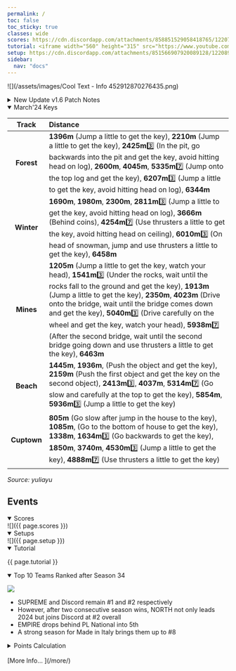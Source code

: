 ```yaml
---
permalink: /
toc: false
toc_sticky: true
classes: wide
scores: https://cdn.discordapp.com/attachments/858851529058418765/1220713789129887838/IMG_4483.png?ex=660ff14f&is=65fd7c4f&hm=3e8ed13b3c84b3ee253e780cf6f96adbd0adb3a03c403d2d5b90e090c6ff235a&
tutorial: <iframe width="560" height="315" src="https://www.youtube.com/embed/5YYimlsjgBo?si=VOTWm7uRK-Bv8BcL&amp;start=259" title="YouTube video player" frameborder="0" allow="accelerometer; autoplay; clipboard-write; encrypted-media; gyroscope; picture-in-picture; web-share" referrerpolicy="strict-origin-when-cross-origin" allowfullscreen></iframe>
setup: https://cdn.discordapp.com/attachments/851566907920089128/1220891076257251489/image0.jpg?ex=6610966b&is=65fe216b&hm=92dda4570e951f8f5a0821667234284f7630a769f326752567c95d355fd17052&
sidebar:
  nav: "docs"
---
```

![](/assets/images/Cool Text - Info 452912870276435.png)  

<!--
![](https://cdn.discordapp.com/attachments/806343355264401478/848994894865104896/cooltext385495335534000.png)  

<details  markdown="block">
  <summary>
    Table of contents
  </summary>
  {: .text-delta }
1. TOC
{:toc} 
</details> -->  

<details  markdown="block" >
  <summary> 
   New Update v1.6 Patch Notes
  </summary>  
	
![](https://fingersoft.com/app/uploads/2024/03/hcr2-rollout-mar2024.jpg)  

- New Vehicle: Hover Bike
- New Feature: League Tasks
	- Progress along the Trophy Road for extra rewards specific to your driver rank that will help prepare you for future challenges and Teams Mode races!
- Garage Editor Improvements: You can now stack objects and view other people’s garage setups!
- Track Editor Improvements: There is now an expert mode toggle, which enables advanced tools, such as a flattening brush or camera zoom trigger controls
- Mega Chest: A new way to earn precious resources
- New Cups: Parkway Driving, Lift Off Land
- Scooter Wings Tune Part balance tweaks
- Various bug fixes

</details>  

<details  markdown="block" open>
  <summary> 
   March'24 Keys
  </summary>  

| Track | Distance |  
| :--: | :-- |  
**Forest** |  **1396m** (Jump a little to get the key), **2210m** (Jump a little to get the key), **2425m**3️⃣ (In the pit, go backwards into the pit and get the key, avoid hitting head on log), **2600m**, **4045m**, **5335m**7️⃣ (Jump onto the top log and get the key), **6207m**3️⃣ (Jump a little to get the key, avoid hitting head on log), **6344m**  
**Winter** | **1690m**, **1980m**, **2300m**, **2811m**3️⃣ (Jump a little to get the key, avoid hitting head on log), **3666m** (Behind coins), **4254m**7️⃣ (Use thrusters a little to get the key, avoid hitting head on ceiling), **6010m**3️⃣ (On head of snowman, jump and use thrusters a little to get the key), **6458m**  
**Mines** | **1205m** (Jump a little to get the key, watch your head), **1541m**3️⃣ (Under the rocks, wait until the rocks fall to the ground and get the key), **1913m** (Jump a little to get the key), **2350m**, **4023m** (Drive onto the bridge, wait until the bridge comes down and get the key), **5040m**3️⃣ (Drive carefully on the wheel and get the key, watch your head), **5938m**7️⃣ (After the second bridge, wait until the second bridge going down and use thrusters a little to get the key), **6463m**  
**Beach** |  **1445m**, **1936m**, (Push the object and get the key), **2159m** (Push the first object and get the key on the second object), **2413m**3️⃣, **4037m**, **5314m**7️⃣ (Go slow and carefully at the top to get the key), **5854m**, **5936m**3️⃣  (Jump a little to get the key)  
**Cuptown** |  **805m** (Go slow after jump in the house to the key), **1085m**, (Go to the bottom of house to get the key), **1338m**, **1634m**3️⃣ (Go backwards to get the key), **1850m**, **3740m**, **4530m**3️⃣ (Jump a little to get the key), **4888m**7️⃣ (Use thrusters a little to get the key)  

*Source: yuliayu*


</details>  

## Events  

<details  markdown="block" open>
  <summary> 
   Scores
  </summary>
![]({{ page.scores }})  
</details>  


<details  markdown="block" open>
  <summary> 
   Setups
  </summary>
![]({{ page.setup }})  

</details>

<details  markdown="block" open>
  <summary> 
   Tutorial
  </summary>

{{ page.tutorial }}
&nbsp;
</details>


<details  markdown="block" open>
  <summary> 
   Top 10 Teams Ranked after Season 34
  </summary>

![](https://cdn.discordapp.com/attachments/858336498159714324/1213347108980129832/image0.jpg?ex=6607998d&is=65f5248d&hm=f32ae667150b6f6680c9864c6e6d0fd054df14057ee5b71b65cc8c7eb6be6680&)

- SUPREME and Discord remain #1 and #2 respectively
- However, after two consecutive season wins, NORTH not only leads 2024 but joins Discord at #2 overall
- EMPIRE drops behind PL National into 5th
- A strong season for Made in Italy brings them up to #8  
<details markdown="block" >  
  <summary>  
      Points Calculation  
  </summary>  
  
{% capture notice-3 %}	
One season of ~15 matches is just not enough to determine the best HCR2 team.  So I came up with a simple method that takes into account placings from previous seasons.  This should provide a more stable and accurate ranking.  Teams do change over time, so I felt that placings in previous seasons should be less relevant as time passes by.
- ## **Most recent season**: 1st=12 points, 2nd=11 points, 3rd=10 points, … 12th = 1 point
- **Previous season**: 1st=11 points, 2nd=10 points, 3rd=9points, … 11th = 1 point
- **Two seasons ago**: 1st=10 points, 2nd=9 points, 3rd=8points, … 10th = 1 point
I.e. reducing by 1 point the value of each placement for every previous season.  Accordingly, seasons played more than a year ago will not count.
	
In table format: Points awarded according to final placement in previous seasons, where 0 was the final ranks in the last full season,  -1 is one season before, etc. 
```
Season ┃  1  2  3  4  5  6  7  8  9 10 11 12
━━━━━━━╋━━━━━━━━━━━━━━━━━━━━━━━━━━━━━━━━━━━━━
   0   ┃ 12 11 10  9  8  7  6  5  4  3  2  1
  -1   ┃ 11 10  9  8  7  6  5  4  3  2  1
  -2   ┃ 10  9  8  7  6  5  4  3  2  1
  -3   ┃  9  8  7  6  5  4  3  2  1
  -4   ┃  8  7  6  5  4  3  2  1
  -5   ┃  7  6  5  4  3  2  1
  -6   ┃  6  5  4  3  2  1
  -7   ┃  5  4  3  2  1
  -8   ┃  4  3  2  1
  -9   ┃  3  2  1
  -10  ┃  2  1
  -11  ┃  1
```
{% endcapture %}

<div class="notice">{{ notice-3 | markdownify }}</div>

 </details>  
&nbsp;  
</details> 
[More Info… ](/more/)
